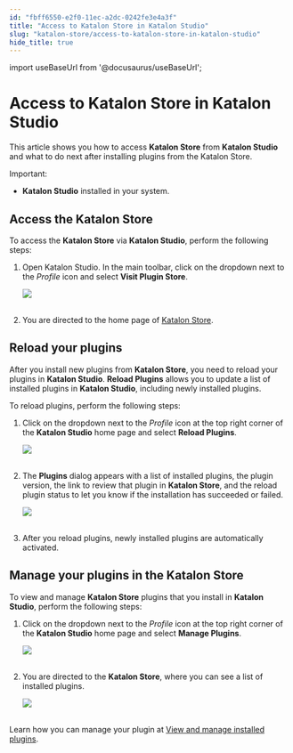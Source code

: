 ```yaml
---
id: "fbff6550-e2f0-11ec-a2dc-0242fe3e4a3f"
title: "Access to Katalon Store in Katalon Studio"
slug: "katalon-store/access-to-katalon-store-in-katalon-studio"
hide_title: true
---
```

import useBaseUrl from '@docusaurus/useBaseUrl';


# <a id="id" class="anchor_top_offset"/><a id="ariaid-title1" class="anchor_top_offset"/>Access to Katalon Store in Katalon Studio

<p xmlns="http://www.w3.org/1999/xhtml" className="p">This article shows you how to access <strong className="ph b">Katalon     Store</strong> from <strong className="ph b">Katalon Studio</strong> and what to do   next after installing plugins from the Katalon Store.</p> 
<div xmlns="http://www.w3.org/1999/xhtml" className="note important note_important"><span className="note__title">Important:</span> 
  <ul className="ul"><li className="li">
      <strong className="ph b">Katalon Studio</strong> installed in your system.</li></ul>
</div>

## <a id="id_1" class="anchor_top_offset"/>Access the Katalon Store

<p xmlns="http://www.w3.org/1999/xhtml" className="p">To access the <strong className="ph b">Katalon Store</strong> via <strong className="ph b">Katalon     Studio</strong>, perform the following steps:</p> 
<ol xmlns="http://www.w3.org/1999/xhtml" className="ol"><li className="li">     <p className="p">Open Katalon Studio. In the main toolbar, click on the dropdown       next to the <em className="ph i">Profile</em> icon and select <strong className="ph b">Visit Plugin         Store</strong>.</p>     <p className="p">       <img className="image" src={useBaseUrl("https://github.com/katalon-studio/docs-images/raw/master/katalon-store/docs/user/K.S.E-8.3.0-access_store_in_ks_visit_plugin.png")} /><br /><br />     </p>   </li><li className="li">     <p className="p">You are directed to the home page of <a className="xref j-external-link" href="https://store.katalon.com/" target="_blank">Katalon Store</a>.</p>   </li></ol> 
    

## <a id="id_2" class="anchor_top_offset"/>Reload your plugins

    
      
<p xmlns="http://www.w3.org/1999/xhtml" className="p">After you install new plugins from <strong className="ph b">Katalon     Store</strong>, you need to reload your plugins in <strong className="ph b">Katalon     Studio</strong>. <strong className="ph b">Reload Plugins</strong> allows you to   update a list of installed plugins in <strong className="ph b">Katalon     Studio</strong>, including newly installed plugins.</p> 
      
<p xmlns="http://www.w3.org/1999/xhtml" className="p">To reload plugins, perform the following steps:</p> 
      
<ol xmlns="http://www.w3.org/1999/xhtml" className="ol">   <li className="li">     <p className="p">Click on the dropdown next to the <em className="ph i">Profile</em> icon at the       top right corner of the <strong className="ph b">Katalon Studio</strong> home page       and select <strong className="ph b">Reload Plugins</strong>.</p>     <p className="p">       <img className="image" src={useBaseUrl("https://github.com/katalon-studio/docs-images/raw/master/katalon-store/docs/user/K.S.E-8.3.0-access_store_in_ks_reload_plugin.png")} /><br /><br />     </p>   </li>   <li className="li">     <p className="p">The <strong className="ph b">Plugins</strong> dialog appears with a list of       installed plugins, the plugin version, the link to review that       plugin in <strong className="ph b">Katalon Store</strong>, and the reload plugin       status to let you know if the installation has succeeded or       failed.</p>     <p className="p">       <img className="image" src={useBaseUrl("https://github.com/katalon-studio/docs-images/raw/master/katalon-store/docs/user/access-store-in-KS/reload-plugin-result.png")} /><br /><br />     </p>   </li>   <li className="li">     <p className="p">After you reload plugins, newly installed plugins are       automatically activated.</p>   </li> </ol> 
    
  
    

## <a id="id_3" class="anchor_top_offset"/>Manage your plugins in the Katalon Store

    
      
<p xmlns="http://www.w3.org/1999/xhtml" className="p">To view and manage <strong className="ph b">Katalon Store</strong> plugins that   you install in <strong className="ph b">Katalon Studio</strong>, perform the   following steps:</p> 
      
<ol xmlns="http://www.w3.org/1999/xhtml" className="ol">   <li className="li">     <p className="p">Click on the dropdown next to the <em className="ph i">Profile</em> icon at the       top right corner of the <strong className="ph b">Katalon Studio</strong> home page       and select <strong className="ph b">Manage Plugins</strong>.</p>     <p className="p">       <img className="image" src={useBaseUrl("https://github.com/katalon-studio/docs-images/raw/master/katalon-store/docs/user/K.S.E-8.3.0-access_store_in_ks_manage_plugin.png")} /><br /><br />     </p>   </li>   <li className="li">     <p className="p">You are directed to the <strong className="ph b">Katalon Store</strong>, where       you can see a list of installed plugins.</p>     <p className="p">       <img className="image" src={useBaseUrl("https://github.com/katalon-studio/docs-images/raw/master/katalon-store/docs/user/K.S.E-8.3.0-access_store_in_ks_installed_plugin.png")} /><br /><br />     </p>   </li> </ol> 
      
<p xmlns="http://www.w3.org/1999/xhtml" className="p">Learn how you can manage your plugin at <a className="xref" href="/docs/legacy/katalon-store/getting-started-with-katalon-store#id_3">View     and manage installed plugins</a>.</p> 
    
  
